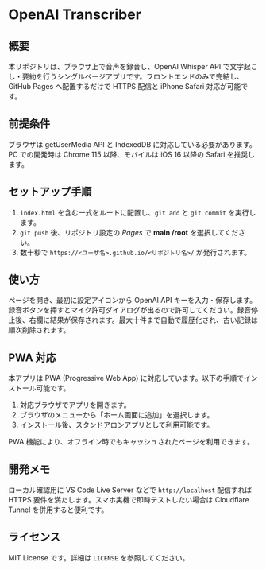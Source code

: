 # OpenAI Transcriber

## 概要  
本リポジトリは、ブラウザ上で音声を録音し、OpenAI Whisper API で文字起こし・要約を行うシングルページアプリです。フロントエンドのみで完結し、GitHub Pages へ配置するだけで HTTPS 配信と iPhone Safari 対応が可能です。

## 前提条件  
ブラウザは getUserMedia API と IndexedDB に対応している必要があります。PC での開発時は Chrome 115 以降、モバイルは iOS 16 以降の Safari を推奨します。

## セットアップ手順  
1. `index.html` を含む一式をルートに配置し、`git add` と `git commit` を実行します。  
2. `git push` 後、リポジトリ設定の *Pages* で **main /root** を選択してください。  
3. 数十秒で `https://<ユーザ名>.github.io/<リポジトリ名>/` が発行されます。  

## 使い方  
ページを開き、最初に設定アイコンから OpenAI API キーを入力・保存します。録音ボタンを押すとマイク許可ダイアログが出るので許可してください。録音停止後、右欄に結果が保存されます。最大十件まで自動で履歴化され、古い記録は順次削除されます。

## PWA 対応
本アプリは PWA (Progressive Web App) に対応しています。以下の手順でインストール可能です。

1. 対応ブラウザでアプリを開きます。
2. ブラウザのメニューから「ホーム画面に追加」を選択します。
3. インストール後、スタンドアロンアプリとして利用可能です。

PWA 機能により、オフライン時でもキャッシュされたページを利用できます。

## 開発メモ  
ローカル確認用に VS Code Live Server などで `http://localhost` 配信すれば HTTPS 要件を満たします。スマホ実機で即時テストしたい場合は Cloudflare Tunnel を併用すると便利です。

## ライセンス  
MIT License です。詳細は `LICENSE` を参照してください。
